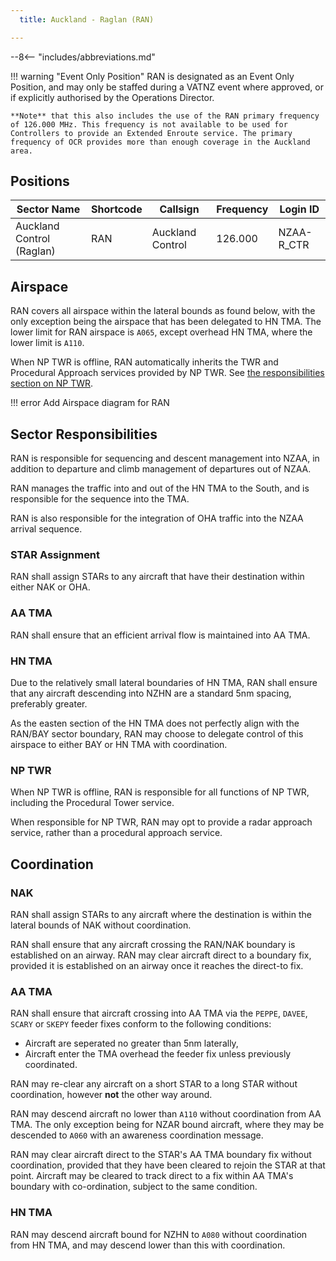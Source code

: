 ```yaml
---
  title: Auckland - Raglan (RAN)

---
```


--8<-- "includes/abbreviations.md"

!!! warning "Event Only Position"
    RAN is designated as an Event Only Position, and may only be staffed during a VATNZ event where approved, or if explicitly authorised by the Operations Director.

    **Note** that this also includes the use of the RAN primary frequency of 126.000 MHz. This frequency is not available to be used for Controllers to provide an Extended Enroute service. The primary frequency of OCR provides more than enough coverage in the Auckland area.

## Positions

| Sector Name               | Shortcode | Callsign         | Frequency | Login ID   |
| ------------------------- | --------- | ---------------- | --------- | ---------- |
| Auckland Control (Raglan) | RAN       | Auckland Control | 126.000   | NZAA-R_CTR |

## Airspace

RAN covers all airspace within the lateral bounds as found below, with the only exception being the airspace that has been delegated to HN TMA. The lower limit for RAN airspace is `A065`, except overhead HN TMA, where the lower limit is `A110`.

When NP TWR is offline, RAN automatically inherits the TWR and Procedural Approach services provided by NP TWR. See [the responsibilities section on NP TWR](#np-twr).

!!! error
    Add Airspace diagram for RAN

## Sector Responsibilities

RAN is responsible for sequencing and descent management into NZAA, in addition to departure and climb management of departures out of NZAA.

RAN manages the traffic into and out of the HN TMA to the South, and is responsible for the sequence into the TMA.

RAN is also responsible for the integration of OHA traffic into the NZAA arrival sequence.

### STAR Assignment

RAN shall assign STARs to any aircraft that have their destination within either NAK or OHA. 

### AA TMA

RAN shall ensure that an efficient arrival flow is maintained into AA TMA. 

### HN TMA

Due to the relatively small lateral boundaries of HN TMA, RAN shall ensure that any aircraft descending into NZHN are a standard 5nm spacing, preferably greater.

As the easten section of the HN TMA does not perfectly align with the RAN/BAY sector boundary, RAN may choose to delegate control of this airspace to either BAY or HN TMA with coordination.

### NP TWR

When NP TWR is offline, RAN is responsible for all functions of NP TWR, including the Procedural Tower service. 

When responsible for NP TWR, RAN may opt to provide a radar approach service, rather than a procedural approach service. 

## Coordination

### NAK

RAN shall assign STARs to any aircraft where the destination is within the lateral bounds of NAK without coordination.

RAN shall ensure that any aircraft crossing the RAN/NAK boundary is established on an airway. RAN may clear aircraft direct to a boundary fix, provided it is established on an airway once it reaches the direct-to fix.


### AA TMA

RAN shall ensure that aircraft crossing into AA TMA via the `PEPPE`, `DAVEE`, `SCARY` or `SKEPY` feeder fixes conform to the following conditions:

  - Aircraft are seperated no greater than 5nm laterally,
  - Aircraft enter the TMA overhead the feeder fix unless previously coordinated.

RAN may re-clear any aircraft on a short STAR to a long STAR without coordination, however **not** the other way around.

RAN may descend aircraft no lower than `A110` without coordination from AA TMA. The only exception being for NZAR bound aircraft, where they may be descended to `A060` with an awareness coordination message.

RAN may clear aircraft direct to the STAR's AA TMA boundary fix without coordination, provided that they have been cleared to rejoin the STAR at that point. Aircraft may be cleared to track direct to a fix within AA TMA's boundary with co-ordination, subject to the same condition.

### HN TMA

RAN may descend aircraft bound for NZHN to `A080` without coordination from HN TMA, and may descend lower than this with coordination.


